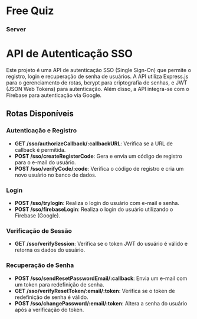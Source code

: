 # Free Quiz

### Server
# API de Autenticação SSO

Este projeto é uma API de autenticação SSO (Single Sign-On) que permite o registro, login e recuperação de senha de usuários. A API utiliza Express.js para o gerenciamento de rotas, bcrypt para criptografia de senhas, e JWT (JSON Web Tokens) para autenticação. Além disso, a API integra-se com o Firebase para autenticação via Google.

## Rotas Disponíveis

### Autenticação e Registro

- **GET /sso/authorizeCallback/:callbackURL**: Verifica se a URL de callback é permitida.
- **POST /sso/createRegisterCode**: Gera e envia um código de registro para o e-mail do usuário.
- **POST /sso/verifyCode/:code**: Verifica o código de registro e cria um novo usuário no banco de dados.

### Login

- **POST /sso/trylogin**: Realiza o login do usuário com e-mail e senha.
- **POST /sso/firebaseLogin**: Realiza o login do usuário utilizando o Firebase (Google).

### Verificação de Sessão

- **GET /sso/verifySession**: Verifica se o token JWT do usuário é válido e retorna os dados do usuário.

### Recuperação de Senha

- **POST /sso/sendResetPasswordEmail/:callback**: Envia um e-mail com um token para redefinição de senha.
- **GET /sso/verifyResetToken/:email/:token**: Verifica se o token de redefinição de senha é válido.
- **POST /sso/changePassword/:email/:token**: Altera a senha do usuário após a verificação do token.
